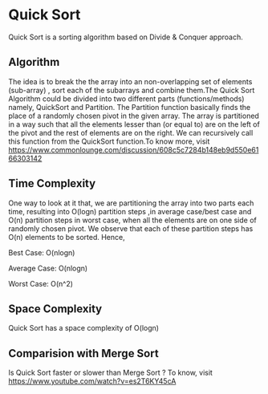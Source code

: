 # Quick Sort

Quick Sort is a sorting algorithm based on Divide & Conquer approach.

## Algorithm

The idea is to break the the array into an non-overlapping set of elements (sub-array) , sort each of the subarrays and combine them.The Quick Sort Algorithm could be divided into two different parts (functions/methods) namely, QuickSort and Partition. The Partition function basically finds the place of a randomly chosen pivot in the given array. The array is partitioned in a way such that all the elements lesser than (or equal to) are on the left of the pivot and the rest of elements are on the right. We can recursively call this function from the QuickSort function.To know more, visit https://www.commonlounge.com/discussion/608c5c7284b148eb9d550e6166303142 
  
## Time Complexity

One way to look at it that, we are partitioning the array into two parts each time, resulting into O(logn) partition steps ,in  average case/best case and O(n) partition steps in worst case, when all the elements are on one side of randomly chosen pivot. We observe that each of these partition steps has O(n) elements to be sorted. Hence, 

Best Case: O(nlogn)

Average Case: O(nlogn)

Worst Case: O(n^2) 
  
## Space Complexity

Quick Sort has a space complexity of O(logn)  

## Comparision with Merge Sort

Is Quick Sort faster or slower than Merge Sort ?
To know, visit https://www.youtube.com/watch?v=es2T6KY45cA
